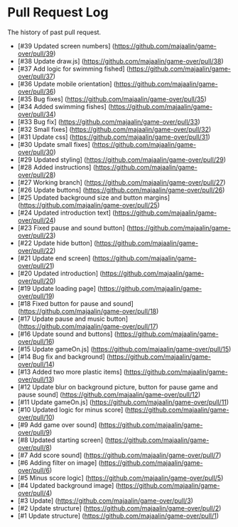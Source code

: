 # Pull Request Log

The history of past pull request.

- [#39 Updated screen numbers] (https://github.com/majaalin/game-over/pull/39)
- [#38 Update draw.js] (https://github.com/majaalin/game-over/pull/38)
- [#37 Add logic for swimming fished] (https://github.com/majaalin/game-over/pull/37)
- [#36 Update mobile orientation] (https://github.com/majaalin/game-over/pull/36)
- [#35 Bug fixes] (https://github.com/majaalin/game-over/pull/35)
- [#34 Added swimming fishes] (https://github.com/majaalin/game-over/pull/34)
- [#33 Bug fix] (https://github.com/majaalin/game-over/pull/33)
- [#32 Small fixes] (https://github.com/majaalin/game-over/pull/32)
- [#31 Update css] (https://github.com/majaalin/game-over/pull/31)
- [#30 Update small fixes] (https://github.com/majaalin/game-over/pull/30)
- [#29 Updated styling] (https://github.com/majaalin/game-over/pull/29)
- [#28 Added instructions] (https://github.com/majaalin/game-over/pull/28)
- [#27 Working branch] (https://github.com/majaalin/game-over/pull/27)
- [#26 Update buttons] (https://github.com/majaalin/game-over/pull/26)
- [#25 Updated background size and button margins] (https://github.com/majaalin/game-over/pull/25)
- [#24 Updated introduction text] (https://github.com/majaalin/game-over/pull/24)
- [#23 Fixed pause and sound button] (https://github.com/majaalin/game-over/pull/23)
- [#22 Update hide button] (https://github.com/majaalin/game-over/pull/22)
- [#21 Update end screen] (https://github.com/majaalin/game-over/pull/21)
- [#20 Updated introduction] (https://github.com/majaalin/game-over/pull/20)
- [#19 Update loading page] (https://github.com/majaalin/game-over/pull/19)
- [#18 Fixed button for pause and sound] (https://github.com/majaalin/game-over/pull/18)
- [#17 Update pause and music button] (https://github.com/majaalin/game-over/pull/17)
- [#16 Update sound and buttons] (https://github.com/majaalin/game-over/pull/16)
- [#15 Update gameOn.js] (https://github.com/majaalin/game-over/pull/15)
- [#14 Bug fix and background] (https://github.com/majaalin/game-over/pull/14)
- [#13 Added two more plastic items] (https://github.com/majaalin/game-over/pull/13)
- [#12 Update blur on background picture, button for pause game and pause sound] (https://github.com/majaalin/game-over/pull/12)
- [#11 Update gameOn.js] (https://github.com/majaalin/game-over/pull/11)
- [#10 Updated logic for minus score] (https://github.com/majaalin/game-over/pull/10)
- [#9 Add game over sound] (https://github.com/majaalin/game-over/pull/9)
- [#8 Updated starting screen] (https://github.com/majaalin/game-over/pull/8)
- [#7 Add score sound] (https://github.com/majaalin/game-over/pull/7)
- [#6 Adding filter on image] (https://github.com/majaalin/game-over/pull/6)
- [#5 Minus score logic] (https://github.com/majaalin/game-over/pull/5)
- [#4 Updated background image] (https://github.com/majaalin/game-over/pull/4)
- [#3 Update] (https://github.com/majaalin/game-over/pull/3)
- [#2 Update structure] (https://github.com/majaalin/game-over/pull/2)
- [#1 Update structure] (https://github.com/majaalin/game-over/pull/1)




